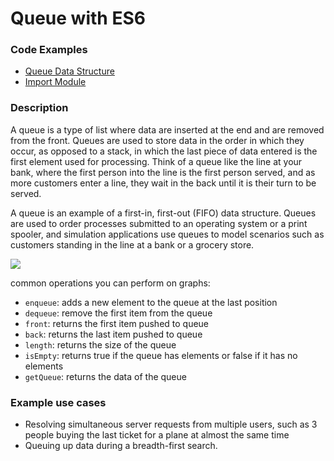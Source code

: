 # Queue with ES6

### Code Examples

- [Queue Data Structure](./queue.module.js)
- [Import Module](./index.js)

### Description

A queue is a type of list where data are inserted at the end and are removed from the front. Queues are used to store data in the order in which they occur, as opposed to a stack, in which the last piece of data entered is the first element used for processing. Think of a queue like the line at your bank, where the first person into the line is the first person served, and as more customers enter a line, they wait in the back until it is their turn to be served.

A queue is an example of a first-in, first-out (FIFO) data structure. Queues are used to order processes submitted to an operating system or a print spooler, and simulation applications use queues to model scenarios such as customers standing in the line at a bank or a grocery store.

![](https://cdn-images-1.medium.com/max/800/0*SFoM_gyGXk8MIfl4.png)

common operations you can perform on graphs:

- `enqueue`: adds a new element to the queue at the last position
- `dequeue`: remove the first item from the queue
- `front`: returns the first item pushed to queue
- `back`: returns the last item pushed to queue
- `length`: returns the size of the queue
- `isEmpty`: returns true if the queue has elements or false if it has no elements
- `getQueue`: returns the data of the queue

### Example use cases

- Resolving simultaneous server requests from multiple users, such as 3 people buying the last ticket for a plane at almost the same time
- Queuing up data during a breadth-first search.
